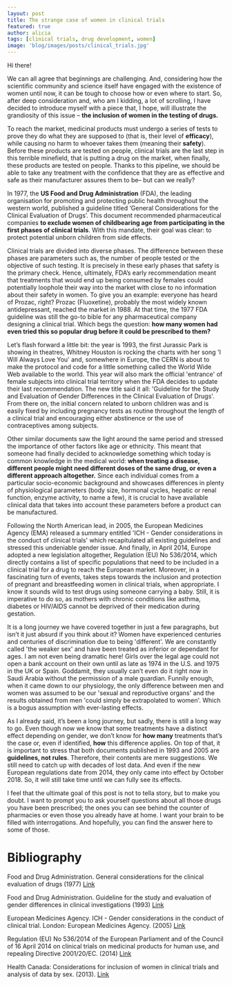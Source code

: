 ```yaml
---
layout: post
title: The strange case of women in clinical trials
featured: true
author: alicia
tags: [clinical trials, drug development, women]
image: 'blog/images/posts/clinical_trials.jpg'
---
```

Hi there!

We can all agree that beginnings are challenging. And, considering how the scientific community and science itself have engaged with the existence of women until now, it can be tough to choose how or even where to start. So, after deep consideration and, who am I kidding, a lot of scrolling, I have decided to introduce myself with a piece that, I hope, will illustrate the grandiosity of this issue – **the inclusion of women in the testing of drugs.**

To reach the market, medicinal products must undergo a series of tests to prove they do what they are supposed to (that is, their level of **efficacy**), while causing no harm to whoever takes them (meaning their **safety**). Before these products are tested on people, clinical trials are the last step in this terrible minefield, that is putting a drug on the market, when finally, these products are tested on people. Thanks to this pipeline, we should be able to take any treatment with the confidence that they are as effective and safe as their manufacturer assures them to be– but can we really?

In 1977, the **US Food and Drug Administration** (FDA), the leading organisation for promoting and protecting public health throughout the western world, published a guideline titled ‘General Considerations for the Clinical Evaluation of Drugs’. This document recommended pharmaceutical companies **to exclude women of childbearing age from participating in the first phases of clinical trials**. With this mandate, their goal was clear: to protect potential unborn children from side effects.

Clinical trials are divided into diverse phases. The difference between these phases are parameters such as, the number of people tested or the objective of such testing. It is precisely in these early phases that safety is the primary check. Hence, ultimately, FDA’s early recommendation meant that treatments that would end up being consumed by females could potentially loophole their way into the market with close to no information about their safety in women. To give you an example: everyone has heard of Prozac, right? Prozac (Fluoxetine), probably the most widely known antidepressant, reached the market in 1988. At that time, the 1977 FDA guideline was still the go-to bible for any pharmaceutical company designing a clinical trial. Which begs the question: **how many women had even tried this so popular drug before it could be prescribed to them?**

Let’s flash forward a little bit: the year is 1993, the first Jurassic Park is showing in theatres, Whitney Houston is rocking the charts with her song 'I Will Always Love You' and, somewhere in Europe, the CERN is about to make the protocol and code for a little something called the World Wide Web available to the world. This year will also mark the official 'entrance' of female subjects into clinical trial territory when the FDA decides to update their last recommendation. The new title said it all: 'Guideline for the Study and Evaluation of Gender Differences in the Clinical Evaluation of Drugs'. From there on, the initial concern related to unborn children was and is easily fixed by including pregnancy tests as routine throughout the length of a clinical trial and encouraging either abstinence or the use of contraceptives among subjects.

Other similar documents saw the light around the same period and stressed the importance of other factors like age or ethnicity. This meant that someone had finally decided to acknowledge something which today is common knowledge in the medical world: **when treating a disease, different people might need different doses of the same drug, or even a different approach altogether.** Since each individual comes from a particular socio-economic background and showcases differences in plenty of physiological parameters (body size, hormonal cycles, hepatic or renal function, enzyme activity, to name a few), it is crucial to have available clinical data that takes into account these parameters before a product can be manufactured.

Following the North American lead, in 2005, the European Medicines Agency (EMA) released a summary entitled 'ICH - Gender considerations in the conduct of clinical trials' which recapitulated all existing guidelines and stressed this undeniable gender issue. And finally, in April 2014, Europe adopted a new legislation altogether, Regulation (EU) No 536/2014, which directly contains a list of specific populations that need to be included in a clinical trial for a drug to reach the European market. Moreover, in a fascinating turn of events, takes steps towards the inclusion and protection of pregnant and breastfeeding women in clinical trials, when appropriate. I know it sounds wild to test drugs using someone carrying a baby. Still, it is imperative to do so, as mothers with chronic conditions like asthma, diabetes or HIV/AIDS cannot be deprived of their medication during gestation.

It is a long journey we have covered together in just a few paragraphs, but isn’t it just absurd if you think about it? Women have experienced centuries and centuries of discrimination due to being 'different'. We are constantly called 'the weaker sex' and have been treated as inferior or dependant for ages. I am not even being dramatic here! Girls over the legal age could not open a bank account on their own until as late as 1974 in the U.S. and 1975 in the UK or Spain. Goddamit, they usually can’t even do it right now in Saudi Arabia without the permission of a male guardian. Funnily enough, when it came down to our physiology, the only difference between men and women was assumed to be our 'sexual and reproductive organs' and the results obtained from men 'could simply be extrapolated to women'. Which is a bogus assumption with ever-lasting effects.

As I already said, it’s been a long journey, but sadly, there is still a long way to go. Even though now we know that some treatments have a distinct effect depending on gender, we don’t know for **how many** treatments that’s the case or, even if identified, **how** this difference applies. On top of that, it is important to stress that both documents published in 1993 and 2005 are **guidelines, not rules**. Therefore, their contents are mere suggestions. We still need to catch up with decades of lost data. And even if the new European regulations date from 2014, they only came into effect by October 2018. So, it will still take time until we can fully see its effects.

I feel that the ultimate goal of this post is not to tella story, but to make you doubt. I want to prompt you to ask yourself questions about all those drugs you have been prescribed; the ones you can see behind the counter of pharmacies or even those you already have at home. I want your brain to be filled with interrogations. And hopefully, you can find the answer here to some of those.

# Bibliography
Food and Drug Administration. General considerations for the clinical evaluation of drugs (1977) [Link](https://babel.hathitrust.org/cgi/pt?id=umn.31951003051226s&view=1up&seq=1)

Food and Drug Administration. Guideline for the study and evaluation of gender differences in clinical investigations (1993) [Link](https://www.fda.gov/regulatory-information/search-fda-guidance-documents/study-and-evaluation-gender-differences-clinical-evaluation-drugs)

European Medicines Agency. ICH - Gender considerations in the conduct of clinical trial. London: European Medicines Agency. (2005) [Link](https://www.ema.europa.eu/en/documents/scientific-guideline/ich-gender-considerations-conduct-clinical-trials-step-5_en.pdf)

Regulation (EU) No 536/2014 of the European Parliament and of the Council of 16 April 2014 on clinical trials on medicinal products for human use, and repealing Directive 2001/20/EC. (2014) [Link](https://eur-lex.europa.eu/legal-content/EN/TXT/?uri=celex%3A32014R0536)

Health Canada: Considerations for inclusion of women in clinical trials and analysis of data by sex. (2013). [Link](https://www.canada.ca/en/health-canada/services/drugs-health-products/drug-products/applications-submissions/guidance-documents/clinical-trials/considerations-inclusion-women-clinical-trials-analysis-data-sex-differences.html)
